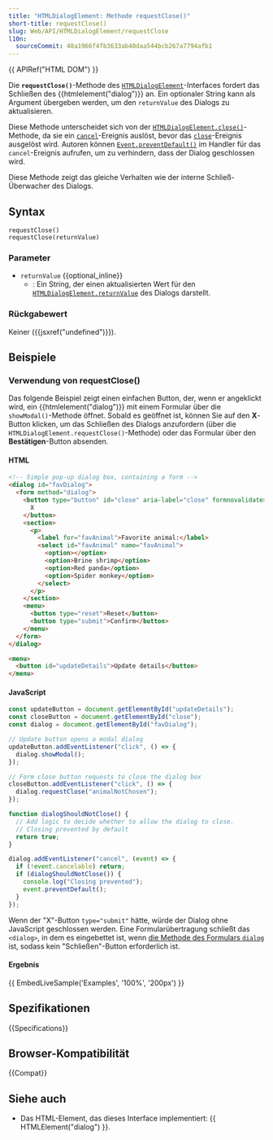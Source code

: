 ```yaml
---
title: "HTMLDialogElement: Methode requestClose()"
short-title: requestClose()
slug: Web/API/HTMLDialogElement/requestClose
l10n:
  sourceCommit: 48a1966f4fb3633ab40daa544bcb267a7794afb1
---
```


{{ APIRef("HTML DOM") }}

Die **`requestClose()`**-Methode des [`HTMLDialogElement`](/de/docs/Web/API/HTMLDialogElement)-Interfaces fordert das Schließen des {{htmlelement("dialog")}} an. Ein optionaler String kann als Argument übergeben werden, um den `returnValue` des Dialogs zu aktualisieren.

Diese Methode unterscheidet sich von der [`HTMLDialogElement.close()`](/de/docs/Web/API/HTMLDialogElement/close)-Methode, da sie ein [`cancel`](/de/docs/Web/API/HTMLDialogElement/cancel_event)-Ereignis auslöst, bevor das [`close`](/de/docs/Web/API/HTMLDialogElement/close_event)-Ereignis ausgelöst wird. Autoren können [`Event.preventDefault()`](/de/docs/Web/API/Event/preventDefault) im Handler für das `cancel`-Ereignis aufrufen, um zu verhindern, dass der Dialog geschlossen wird.

Diese Methode zeigt das gleiche Verhalten wie der interne Schließ-Überwacher des Dialogs.

## Syntax

```js-nolint
requestClose()
requestClose(returnValue)
```

### Parameter

- `returnValue` {{optional_inline}}
  - : Ein String, der einen aktualisierten Wert für den [`HTMLDialogElement.returnValue`](/de/docs/Web/API/HTMLDialogElement/returnValue) des Dialogs darstellt.

### Rückgabewert

Keiner ({{jsxref("undefined")}}).

## Beispiele

### Verwendung von requestClose()

Das folgende Beispiel zeigt einen einfachen Button, der, wenn er angeklickt wird, ein {{htmlelement("dialog")}} mit einem Formular über die `showModal()`-Methode öffnet. Sobald es geöffnet ist, können Sie auf den **X**-Button klicken, um das Schließen des Dialogs anzufordern (über die `HTMLDialogElement.requestClose()`-Methode) oder das Formular über den **Bestätigen**-Button absenden.

#### HTML

```html
<!-- Simple pop-up dialog box, containing a form -->
<dialog id="favDialog">
  <form method="dialog">
    <button type="button" id="close" aria-label="close" formnovalidate>
      X
    </button>
    <section>
      <p>
        <label for="favAnimal">Favorite animal:</label>
        <select id="favAnimal" name="favAnimal">
          <option></option>
          <option>Brine shrimp</option>
          <option>Red panda</option>
          <option>Spider monkey</option>
        </select>
      </p>
    </section>
    <menu>
      <button type="reset">Reset</button>
      <button type="submit">Confirm</button>
    </menu>
  </form>
</dialog>

<menu>
  <button id="updateDetails">Update details</button>
</menu>
```

#### JavaScript

```js
const updateButton = document.getElementById("updateDetails");
const closeButton = document.getElementById("close");
const dialog = document.getElementById("favDialog");

// Update button opens a modal dialog
updateButton.addEventListener("click", () => {
  dialog.showModal();
});

// Form close button requests to close the dialog box
closeButton.addEventListener("click", () => {
  dialog.requestClose("animalNotChosen");
});

function dialogShouldNotClose() {
  // Add logic to decide whether to allow the dialog to close.
  // Closing prevented by default
  return true;
}

dialog.addEventListener("cancel", (event) => {
  if (!event.cancelable) return;
  if (dialogShouldNotClose()) {
    console.log("Closing prevented");
    event.preventDefault();
  }
});
```

Wenn der "X"-Button `type="submit"` hätte, würde der Dialog ohne JavaScript geschlossen werden. Eine Formularübertragung schließt das `<dialog>`, in dem es eingebettet ist, wenn [die Methode des Formulars `dialog`](/de/docs/Web/HTML/Reference/Elements/form#method) ist, sodass kein "Schließen"-Button erforderlich ist.

#### Ergebnis

{{ EmbedLiveSample('Examples', '100%', '200px') }}

## Spezifikationen

{{Specifications}}

## Browser-Kompatibilität

{{Compat}}

## Siehe auch

- Das HTML-Element, das dieses Interface implementiert: {{ HTMLElement("dialog") }}.
